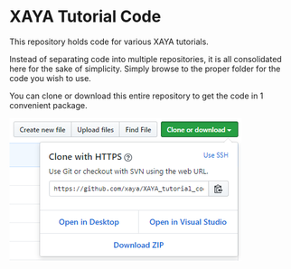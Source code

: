 # XAYA Tutorial Code

This repository holds code for various XAYA tutorials.

Instead of separating code into multiple repositories, it is all consolidated here for the sake of simplicity. Simply browse to the proper folder for the code you wish to use. 

You can clone or download this entire repository to get the code in 1 convenient package.

![Clone or download repo](img/Clone-or-download-repo.png)
